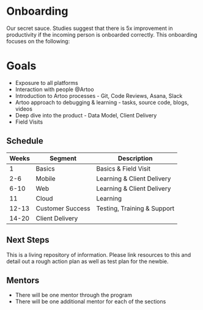 # Onboarding
Our secret sauce. Studies suggest that there is 5x improvement in productivity if the incoming person is onboarded correctly. This onboarding focuses on the following:

# Goals
* Exposure to all platforms
* Interaction with people @Artoo
* Introduction to Artoo processes - Git, Code Reviews, Asana, Slack
* Artoo approach to debugging & learning - tasks, source code, blogs, videos
* Deep dive into the product - Data Model, Client Delivery
* Field Visits

## Schedule

| Weeks | Segment          | Description                           |  
|-------|------------------|---------------------------------------|  
| 1     | Basics           | Basics & Field Visit                  |  
| 2-6   | Mobile           | Learning & Client Delivery            |  
| 6-10  | Web              | Learning & Client Delivery            |  
| 11    | Cloud            | Learning                              |  
| 12-13 | Customer Success | Testing, Training & Support           |  
| 14-20 | Client Delivery  |                                       |

## Next Steps
This is a living repository of information. Please link resources to this and detail out a rough action plan as well as test plan for the newbie.

## Mentors
* There will be one mentor through the program
* There will be one additional mentor for each of the sections
